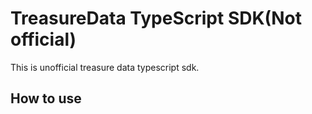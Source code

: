 # TreasureData TypeScript SDK(Not official)

This is unofficial treasure data typescript sdk. 

## How to use

